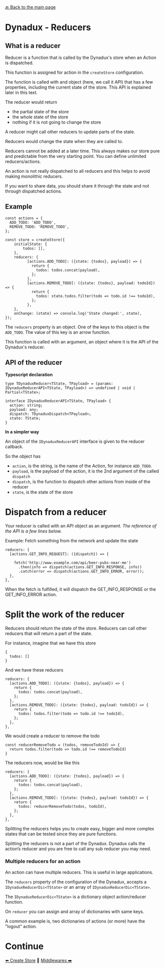 [🔙 Back to the main page](../README.md)

# Dynadux - Reducers

## What is a reducer

Reducer is a function that is called by the Dynadux's store when an Action is dispatched.

This function is assigned for action in the `createStore` configuration.

The function is called with and object (here, we call it API) that has a few properties, including the current state of the store. This API is explained later in this text. 

The reducer would return 
- the partial state of the store
- the whole state of the store 
- nothing if it is not going to change the store

A reducer might call other reducers to update parts of the state. 

Reducers would change the state when they are called to.

Reducers cannot be added at a later time. This always makes our store pure and predictable from the very starting point. You can define unlimited reducers/actions.

An action is not really dispatched to all reducers and this helps to avoid making monolithic reducers. 

If you want to share data, you should share it through the state and not through dispatched actions.

## Example

```
const actions = {
  ADD_TODO: 'ADD_TODO',
  REMOVE_TODO: 'REMOVE_TODO',
};

const store = createStore({
    initialState: {
        todos: [],
    },
    reducers: {
          [actions.ADD_TODO]: ({state: {todos}, payload}) => {
            return {
              todos: todos.concat(payload),
            };
          },
          [actions.REMOVE_TODO]: ({state: {todos}, payload: todoId}) => {
            return {
              todos: state.todos.filter(todo => todo.id !== todoId),
            };
          },
    },
    onChange: (state) => console.log('State changed:', state),
});
```
The `reducers` property is an object.
One of the keys to this object is the `ADD_TODO`.
The value of this key is an arrow function.

This function is called with an argument, an object where it is the API of the Dynadux's reducer.  


## API of the reducer

**Typescript declaration**
```
type TDynaduxReducer<TState, TPayload> = (params: IDynaduxReducerAPI<TState, TPayload>) => undefined | void | Partial<TState>;

interface IDynaduxReducerAPI<TState, TPayload> {
  action: string;
  payload: any;
  dispatch: TDynaduxDispatch<TPayload>;
  state: TState;
}
```

**In a simpler way**

An object of the `IDynaduxReducerAPI` interface is given to the reducer callback.

So the object has
- `action`, is the string, is the name of the Action, for instance `ADD_TODO`.
- `payload`, is the payload of the action, it is the 2nd argument of the called `dispatch`
- `dispatch`, is the function to dispatch other actions from inside of the reducer
- `state`, is the state of the store 

# Dispatch from a reducer

Your reducer is called with an API object as an argument. _The reference of the API is a few lines below._

Example: Fetch something from the network and update the state


```
reducers: {
  [actions.GET_INFO_REQUEST]: ({dispatch}) => {
  
    fetch('http://www.example.com/api/beer-pubs-near-me')
      .then(info => dispatch(actions.GET_INFO_RESPONSE, info))
      .catch(error => dispatch(actions.GET_INFO_ERROR, error));
  },
},
```

When the fetch is fulfilled, it will dispatch the GET_INFO_RESPONSE or the GET_INFO_ERROR action.

# Split the work of the reducer

Reducers should return the state of the store. Reducers can call other reducers that will return a part of the state.

For instance, imagine that we have this store

```
{
  todos: []
}
```
And we have these reducers

```
reducers: {
  [actions.ADD_TODO]: ({state: {todos}, payload}) => {
    return {
      todos: todos.concat(payload),
    };
  },
  [actions.REMOVE_TODO]: ({state: {todos}, payload: todoId}) => {
    return {
      todos: todos.filter(todo => todo.id !== todoId),
    };
  },
},
```

We would create a reducer to remove the todo

```
const reducerRemoveTodo = (todos, removeTodoId) => {
  return todos.filter(todo => todo.id !== removeTodoId)
}
```
The reducers now, would be like this
```
reducers: {
  [actions.ADD_TODO]: ({state: {todos}, payload}) => {
    return {
      todos: todos.concat(payload),
    };
  },
  [actions.REMOVE_TODO]: ({state: {todos}, payload: todoId}) => {
    return {
      todos: reducerRemoveTodo(todos, todoId),
    };
  },
},
```

Splitting the reducers helps you to create easy, bigger and more complex states that can be tested since they are pure functions.

Splitting the reducers is not a part of the Dynadux. Dynadux calls the action’s reducer and you are free to call any sub reducer you may need.

### Multiple reducers for an action

An action can have multiple reducers. This is useful in large applications. 

The `reducers` property of the configuration of the Dynadux, accepts a `IDynaduxReducerDic<TState>` or an array of `IDynaduxReducerDic<TState>`.

The `IDynaduxReducerDic<TState>` is a dictionary object action/reducer function.

On `reducer` you can assign and array of dictionaries with same keys.

A common example is, two dictionaries of actions (or more) have the "logout" action.

# Continue

[⬅️ Create Store](./CreateStore.md) 🔶 [Middlewares ➡️](./Middlewares.md) 

